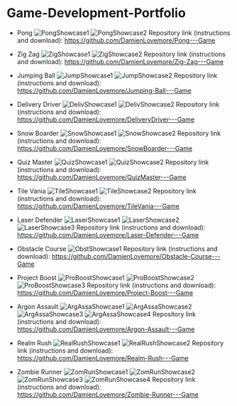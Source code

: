 <!-- PORTFOLIO TITLE -->
# Game-Development-Portfolio

<!-- PORTFOLIO WORKS -->
- Pong
![PongShowcase1](./Images/Pong%20Game/gameMenu.png)
![PongShowcase2](./Images/Pong%20Game/gameAction.png)
Repository link (instructions and download): https://github.com/DamienLovemore/Pong---Game

- Zig Zag
![ZigShowcase1](./Images/Zig%20Zag%20-%20Game/gameMenu.png)
![ZigShowcase2](./Images/Zig%20Zag%20-%20Game/gameAction.png)
Repository link (instructions and download): https://github.com/DamienLovemore/Zig-Zag---Game

- Jumping Ball
![JumpShowcase1](./Images/Jumping%20Ball%20-%20Game/gameMenu.png)
![JumpShowcase2](./Images/Jumping%20Ball%20-%20Game/gameAction.png)
Repository link (instructions and download): https://github.com/DamienLovemore/Jumping-Ball---Game

- Delivery Driver
![DelivShowcase1](./Images/DeliveryDriver%20-%20Game/gameMenu.png)
![DelivShowcase2](./Images/DeliveryDriver%20-%20Game/gameAction.png)
Repository link (instructions and download): https://github.com/DamienLovemore/DeliveryDriver---Game

- Snow Boarder
![SnowShowcase1](./Images/Snow%20Boarder%20-%20Game/gameMenu.png)
![SnowShowcase2](./Images/Snow%20Boarder%20-%20Game/gameAction.png)
Repository link (instructions and download): https://github.com/DamienLovemore/SnowBoarder---Game

- Quiz Master
![QuizShowcase1](./Images/Quiz%20Master%20-%20Game/gameAction.png)
![QuizShowcase2](./Images/Quiz%20Master%20-%20Game/gameEnd.png)
Repository link (instructions and download): https://github.com/DamienLovemore/QuizMaster---Game

- Tile Vania
![TileShowcase1](./Images/TileVania%20-%20Game/gameLevel1.png)
![TileShowcase2](./Images/TileVania%20-%20Game/gameLevel2.png)
Repository link (instructions and download): https://github.com/DamienLovemore/TileVania---Game

- Laser Defender
![LaserShowcase1](./Images/Laser%20Defender/gameMenu.png)
![LaserShowcase2](./Images/Laser%20Defender/gameLevel.png)
![LaserShowcase3](./Images/Laser%20Defender/gameOver.png)
Repository link (instructions and download): https://github.com/DamienLovemore/Laser-Defender---Game

- Obstacle Course
![ObstShowcase1](./Images/Obstacle%20Course/gameLevel.png)
Repository link (instructions and download): https://github.com/DamienLovemore/Obstacle-Course---Game

- Project Boost
![ProBoostShowcase1](./Images/Project%20Boost/gameLevel1.png)
![ProBoostShowcase2](./Images/Project%20Boost/gameLevel2.png)
![ProBoostShowcase3](./Images/Project%20Boost/gameLevel3.png)
Repository link (instructions and download): https://github.com/DamienLovemore/Project-Boost---Game

- Argon Assault
![ArgAssaShowcase1](./Images/Argon%20Assault/gameStart.png)
![ArgAssaShowcase2](./Images/Argon%20Assault/gameAction.png)
![ArgAssaShowcase3](./Images/Argon%20Assault/gameAction2.png)
![ArgAssaShowcase4](./Images/Argon%20Assault/gameEnd.png)
Repository link (instructions and download): https://github.com/DamienLovemore/Argon-Assault---Game

- Realm Rush
![RealRushShowcase1](./Images/Realm%20Rush/gameAction.png)
![RealRushShowcase2](./Images/Realm%20Rush/gameAction2.png)
Repository link (instructions and download): https://github.com/DamienLovemore/Realm-Rush---Game

- Zombie Runner
![ZomRunShowcase1](./Images/Zombie%20Runner/gameAction.png)
![ZomRunShowcase2](./Images/Zombie%20Runner/gameAction2.png)
![ZomRunShowcase3](./Images/Zombie%20Runner/gameAction3.png)
![ZomRunShowcase4](./Images/Zombie%20Runner/gameAction4.png)
Repository link (instructions and download): https://github.com/DamienLovemore/Zombie-Runner---Game